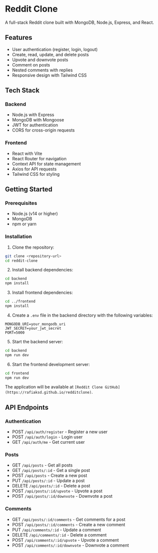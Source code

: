 # Reddit Clone

A full-stack Reddit clone built with MongoDB, Node.js, Express, and React.

## Features
- User authentication (register, login, logout)
- Create, read, update, and delete posts
- Upvote and downvote posts
- Comment on posts
- Nested comments with replies
- Responsive design with Tailwind CSS

## Tech Stack

### Backend
- Node.js with Express
- MongoDB with Mongoose
- JWT for authentication
- CORS for cross-origin requests

### Frontend
- React with Vite
- React Router for navigation
- Context API for state management
- Axios for API requests
- Tailwind CSS for styling

## Getting Started

### Prerequisites

- Node.js (v14 or higher)
- MongoDB
- npm or yarn

### Installation

1. Clone the repository:
```bash
git clone <repository-url>
cd reddit-clone
```

2. Install backend dependencies:
```bash
cd backend
npm install
```

3. Install frontend dependencies:
```bash
cd ../frontend
npm install
```

4. Create a `.env` file in the backend directory with the following variables:
```
MONGODB_URI=your_mongodb_uri
JWT_SECRET=your_jwt_secret
PORT=5000
```

5. Start the backend server:
```bash
cd backend
npm run dev
```

6. Start the frontend development server:
```bash
cd frontend
npm run dev
```

The application will be available at `[Reddit Clone GitHub](https://rafiaksd.github.io/redditclone)`.

## API Endpoints

### Authentication
- POST `/api/auth/register` - Register a new user
- POST `/api/auth/login` - Login user
- GET `/api/auth/me` - Get current user

### Posts
- GET `/api/posts` - Get all posts
- GET `/api/posts/:id` - Get a single post
- POST `/api/posts` - Create a new post
- PUT `/api/posts/:id` - Update a post
- DELETE `/api/posts/:id` - Delete a post
- POST `/api/posts/:id/upvote` - Upvote a post
- POST `/api/posts/:id/downvote` - Downvote a post

### Comments
- GET `/api/posts/:id/comments` - Get comments for a post
- POST `/api/posts/:id/comments` - Create a new comment
- PUT `/api/comments/:id` - Update a comment
- DELETE `/api/comments/:id` - Delete a comment
- POST `/api/comments/:id/upvote` - Upvote a comment
- POST `/api/comments/:id/downvote` - Downvote a comment
